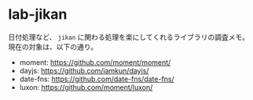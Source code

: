# lab-jikan

日付処理など、 `jikan` に関わる処理を楽にしてくれるライブラリの調査メモ。
現在の対象は、以下の通り。

- moment: https://github.com/moment/moment/
- dayjs: https://github.com/iamkun/dayjs/
- date-fns: https://github.com/date-fns/date-fns/
- luxon: https://github.com/moment/luxon/

